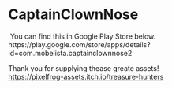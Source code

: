 # CaptainClownNose
<img src="https://user-images.githubusercontent.com/55180559/183228528-698fbb45-cc8d-4ee9-92d3-636590683488.png" alt="">
You can find this in Google Play Store below.<br>
https://play.google.com/store/apps/details?id=com.mobelista.captainclownnose2

Thank you for supplying thease greate assets!<br>
https://pixelfrog-assets.itch.io/treasure-hunters
